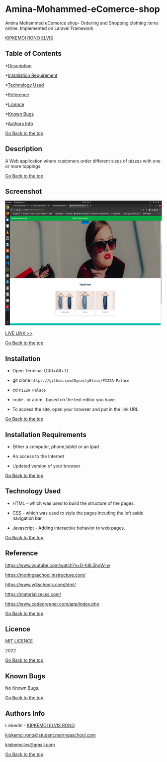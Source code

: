 # Amina-Mohammed-eComerce-shop
Amina Mohammed eComerce shop- Ordering and Shopping clothing items online. Implemented on Laravel Framework

[KIPKEMOI RONO ELVIS](https://github.com/DynastyElvis)



## Table of Contents

*[Description](#Description)


*[Installation Requirement](#Installation-Requirements)


*[Technology Used](#Technology-Used)


*[Reference](#Reference)


*[Licence](#Licence)


*[Known Bugs](#Known-Bugs)


*[Authors Info](#Authors-Info)





[Go Back to the top](#Amina-Mohammed-eComerce-shop)
## Description
A Web application where customers order different sizes of pizzas with one or more toppings. 


[Go Back to the top](#Amina-Mohammed-eComerce-shop)

## Screenshot
<img src="https://github.com/DynastyElvis/Amina-Mohammed-eComerce-shop/blob/main/Screenshot%20from%202022-03-30%2011-53-49.png" width="800px" height="400px">

[LIVE LINK >>](https://dynastyelvis.github.io/PIZZA-Palace/)



[Go Back to the top](#Amina-Mohammed-eComerce-shop)

## Installation
* Open Terminal {Ctrl+Alt+T}

* git clone ```https://github.com/DynastyElvis/PIZZA-Palace```

* cd ```PIZZA Palace```

* code . or atom . based on the text editor you have.

* To access the site, open your browser and put in the link URL.


[Go Back to the top](#Amina-Mohammed-eComerce-shop)

## Installation Requirements

* Either a computer, phone,tablet or an Ipad

* An access to the Internet

* Updated version of your browser

[Go Back to the top](#Amina-Mohammed-eComerce-shop)

## Technology Used
* HTML - which was used to build the structure of the pages.

* CSS - which was used to style the pages incuding the left aside navigation bar

* Javascript - Adding interactive behavior to web pages.

[Go Back to the top](#Amina-Mohammed-eComerce-shop)

## Reference
https://www.youtube.com/watch?v=D-h8L5hgW-w

https://moringaschool.instructure.com/ 

https://www.w3schools.com/html/

https://materializecss.com/

https://www.codegrepper.com/app/index.php

[Go Back to the top](#Amina-Mohammed-eComerce-shop)

## Licence

[MIT LICENCE](https://github.com/DynastyElvis/PIZZA-Palace/blob/main/LICENSE)

2022

[Go Back to the top](#Amina-Mohammed-eComerce-shop)

## Known Bugs

No Known Bugs.

[Go Back to the top](#Amina-Mohammed-eComerce-shop)

## Authors Info
LinkedIn - [KIPKEMOI ELVIS RONO](https://www.linkedin.com/in/elvis-rono-aa3548209/)

kipkemoi.rono@student.moringaschool.com

kipkemoilvs@gmail.com

[Go Back to the top](#Amina-Mohammed-eComerce-shop)



